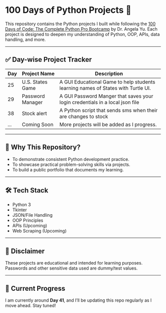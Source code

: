 # 100 Days of Python Projects 🚀

This repository contains the Python projects I built while following the [100 Days of Code: The Complete Python Pro Bootcamp](https://www.udemy.com/course/100-days-of-code/) by Dr. Angela Yu. Each project is designed to deepen my understanding of Python, OOP, APIs, data handling, and more.

---

## ✅ Day-wise Project Tracker

| Day | Project Name          | Description                                                |
|-----|------------------------|------------------------------------------------------------|
| 25  | U.S. States Game      | A GUI Educational Game to help students learning names of States with Turtle UI. |
| 29  | Password Manager | A GUI Password Manger that saves your login credentials in a local json file |
| 38 | Stock alert | A Python script that sends sms when their are changes to stock|
| ... | Coming Soon            | More projects will be added as I progress.                |

---

## 🧠 Why This Repository?

- To demonstrate consistent Python development practice.
- To showcase practical problem-solving skills via projects.
- To build a public portfolio that documents my learning.

---

## 🛠️ Tech Stack

- Python 3
- Tkinter
- JSON/File Handling
- OOP Principles
- APIs (Upcoming)
- Web Scraping (Upcoming)

---

## 📌 Disclaimer

These projects are educational and intended for learning purposes. Passwords and other sensitive data used are dummy/test values.

---

## 📅 Current Progress

I am currently around **Day 41**, and I’ll be updating this repo regularly as I move ahead. Stay tuned!


